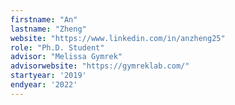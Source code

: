 ```yaml
---
firstname: "An"
lastname: "Zheng"
website: "https://www.linkedin.com/in/anzheng25"
role: "Ph.D. Student"
advisor: "Melissa Gymrek"
advisorwebsite: "https://gymreklab.com/"
startyear: '2019'
endyear: '2022'
---
```

